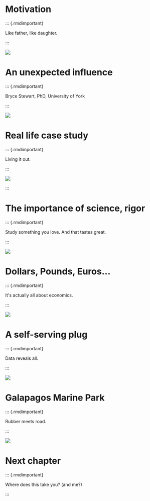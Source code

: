 
# Motivation

::: {.rmdimportant}

Like father, like daughter.

:::

<img src="_images/meredith.jpg" style="display: block; margin: auto;" />

# An unexpected influence

::: {.rmdimportant}

Bryce Stewart, PhD, University of York

:::

<img src="_images/bryce.jpg" style="display: block; margin: auto;" />

# Real life case study

::: {.rmdimportant}

Living it out.

:::

<img src="_images/marine.png" style="display: block; margin: auto;" />

:::

# The importance of science, rigor

::: {.rmdimportant}

Study something you love.  And that tastes great.

:::

<img src="_images/benefits.png" style="display: block; margin: auto;" />




# Dollars, Pounds, Euros...

::: {.rmdimportant}

It's actually all about economics.

:::

<img src="_images/brexit.png" style="display: block; margin: auto;" />

# A self-serving plug

::: {.rmdimportant}

Data reveals all.

:::


<img src="_images/big.jpg" style="display: block; margin: auto;" />

# Galapagos Marine Park

::: {.rmdimportant}

Rubber meets road.

:::


<img src="_images/chinese.jpg" style="display: block; margin: auto;" />




# Next chapter

::: {.rmdimportant}

Where does this take you? (and me?)

:::
